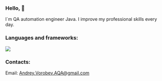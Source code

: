 ### Hello, 👋
I`m QA automation engineer Java.
I improve my professional skills every day.


### Languages and frameworks:

  <a href="https://skillicons.dev">
    <img src="https://skillicons.dev/icons?i=java,kotlin,spring,selenium,mysql,git,github,postman,stackoverflow,ansible,bash,ubuntu,docker,maven" />
  </a>

### Contacts:

Email: Andrey.Vorobev.AQA@gmail.com
